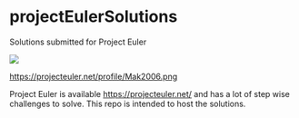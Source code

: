 # projectEulerSolutions
Solutions submitted for Project Euler

![](https://projecteuler.net/profile/Mak2006.png)

https://projecteuler.net/profile/Mak2006.png

Project Euler is available https://projecteuler.net/ and has a lot of step wise challenges to solve. This repo is intended to host the solutions. 
